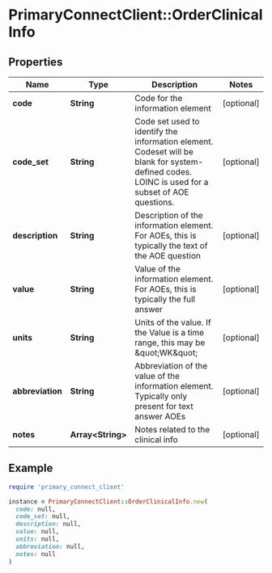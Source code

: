 # PrimaryConnectClient::OrderClinicalInfo

## Properties

| Name | Type | Description | Notes |
| ---- | ---- | ----------- | ----- |
| **code** | **String** | Code for the information element | [optional] |
| **code_set** | **String** | Code set used to identify the information element.  Codeset will be blank for system-defined codes. LOINC is used for a subset of AOE questions. | [optional] |
| **description** | **String** | Description of the information element.  For AOEs, this is typically the text of the AOE question | [optional] |
| **value** | **String** | Value of the information element.  For AOEs, this is typically the full answer | [optional] |
| **units** | **String** | Units of the value.  If the Value is a time range, this may be \&quot;WK\&quot; | [optional] |
| **abbreviation** | **String** | Abbreviation of the value of the information element.  Typically only present for text answer AOEs | [optional] |
| **notes** | **Array&lt;String&gt;** | Notes related to the clinical info | [optional] |

## Example

```ruby
require 'primary_connect_client'

instance = PrimaryConnectClient::OrderClinicalInfo.new(
  code: null,
  code_set: null,
  description: null,
  value: null,
  units: null,
  abbreviation: null,
  notes: null
)
```

